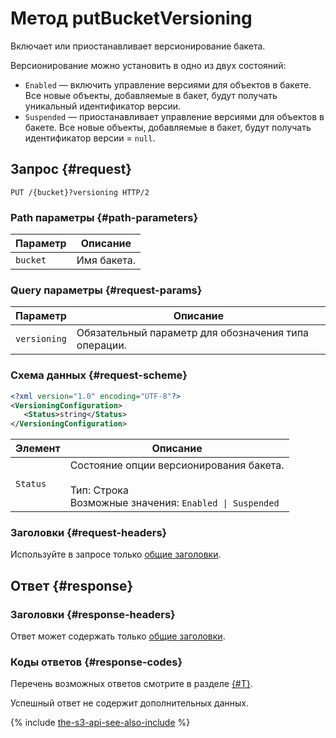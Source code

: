 # Метод putBucketVersioning

Включает или приостанавливает версионирование бакета.

Версионирование можно установить в одно из двух состояний:
- `Enabled` — включить управление версиями для объектов в бакете. Все новые объекты, добавляемые в бакет, будут получать уникальный идентификатор версии.
- `Suspended` — приостанавливает управление версиями для объектов в бакете. Все новые объекты, добавляемые в бакет, будут получать идентификатор версии = `null`.

## Запрос {#request}

```http
PUT /{bucket}?versioning HTTP/2
```

### Path параметры {#path-parameters}

Параметр | Описание
----- | -----
`bucket` | Имя бакета.

### Query параметры {#request-params}

Параметр | Описание
----- | -----
`versioning` | Обязательный параметр для обозначения типа операции.

### Схема данных {#request-scheme}

```xml
<?xml version="1.0" encoding="UTF-8"?>
<VersioningConfiguration>
   <Status>string</Status>
</VersioningConfiguration>
```

Элемент | Описание
----- | -----
`Status` | Состояние опции версионирования бакета.<br/><br/>Тип: Строка<br/>Возможные значения: `Enabled \| Suspended`

### Заголовки {#request-headers}
Используйте в запросе только [общие заголовки](../common-request-headers.md).

## Ответ {#response}

### Заголовки {#response-headers}

Ответ может содержать только [общие заголовки](../common-response-headers.md).

### Коды ответов {#response-codes}

Перечень возможных ответов смотрите в разделе [{#T}](../response-codes.md).

Успешный ответ не содержит дополнительных данных.

{% include [the-s3-api-see-also-include](../../../../_includes/storage/the-s3-api-see-also-include.md) %}